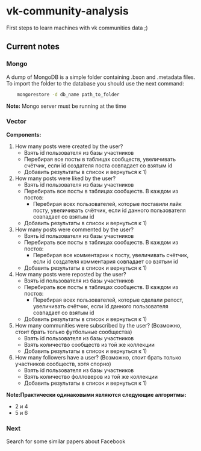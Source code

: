 # vk-community-analysis
First steps to learn machines with vk communities data ;)

## Current notes
### Mongo
A dump of MongoDB is a simple folder containing .bson and .metadata files.
To import the folder to the database you should use the next command:
```bash
    mongorestore -d db_name path_to_folder
```
**Note:** Mongo server must be running at the time

### Vector
**Components:**   
1) How many posts were created by the user?  
    - Взять id пользователя из базы участников  
    - Перебирая все посты в таблицах сообществ, увеличивать счётчик, если id создателя поста совпадает со взятым id  
    - Добавить результаты в список и вернуться к 1)  
2) How many posts were liked by the user?  
    - Взять id пользователя из базы участников  
    - Перебирать все посты в таблицах сообществ. В каждом из постов:  
        * Перебирая всех пользователей, которые поставили лайк посту, увеличивать счётчик, если id данного пользователя совпадает со взятым id  
    - Добавить результаты в список и вернуться к 1)  
3) How many posts were commented by the user?  
    - Взять id пользователя из базы участников  
    - Перебирать все посты в таблицах сообществ. В каждом из постов:  
        * Перебирая все комментарии к посту, увеличивать счётчик, если id создателя комментария совпадает со взятым id  
    - Добавить результаты в список и вернуться к 1)  
4) How many posts were reposted by the user?  
    - Взять id пользователя из базы участников  
    - Перебирать все посты в таблицах сообществ. В каждом из постов:  
        * Перебирая всех пользователей, которые сделали репост, увеличивать счётчик, если id данного пользователя совпадает со взятым id  
    - Добавить результаты в список и вернуться к 1)  
5) How many communities were subscribed by the user? (Возможно, стоит брать только футбольные сообщества)  
    - Взять id пользователя из базы участников  
    - Взять количество сообществ из той же коллекции  
    - Добавить результаты в список и вернуться к 1)  
6) How many followers have a user? (Возможно, стоит брать только участников сообществ, хотя спорно)  
    - Взять id пользователя из базы участников  
    - Взять количество фолловеров из той же коллекции  
    - Добавить результаты в список и вернуться к 1)  

__**Note**:Практически одинаковыми являются следующие алгоритмы:__
- 2 и 4
- 5 и 6

### Next
Search for some similar papers about Facebook 

